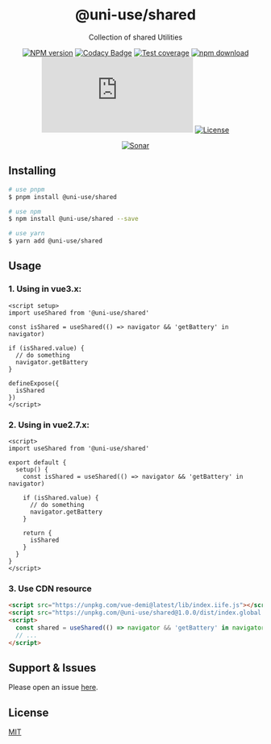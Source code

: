 <div style="text-align: center;" align="center">

# @uni-use/shared

Collection of shared Utilities

[![NPM version][npm-image]][npm-url]
[![Codacy Badge][codacy-image]][codacy-url]
[![Test coverage][codecov-image]][codecov-url]
[![npm download][download-image]][download-url]
[![gzip][gzip-image]][gzip-url]
[![License][license-image]][license-url]

[![Sonar][sonar-image]][sonar-url]

</div>

<div style="text-align: center; margin-bottom: 20px;" align="center">

</div>

## Installing

```bash
# use pnpm
$ pnpm install @uni-use/shared

# use npm
$ npm install @uni-use/shared --save

# use yarn
$ yarn add @uni-use/shared
```

## Usage

### 1. Using in vue3.x:

```vue
<script setup>
import useShared from '@uni-use/shared'

const isShared = useShared(() => navigator && 'getBattery' in navigator)

if (isShared.value) {
  // do something
  navigator.getBattery
}

defineExpose({
  isShared
})
</script>
```

### 2. Using in vue2.7.x:

```vue
<script>
import useShared from '@uni-use/shared'

export default {
  setup() {
    const isShared = useShared(() => navigator && 'getBattery' in navigator)

    if (isShared.value) {
      // do something
      navigator.getBattery
    }

    return {
      isShared
    }
  }
}
</script>
```

### 3. Use CDN resource

```html
<script src="https://unpkg.com/vue-demi@latest/lib/index.iife.js"></script>
<script src="https://unpkg.com/@uni-use/shared@1.0.0/dist/index.global.prod.js"></script>
<script>
  const shared = useShared(() => navigator && 'getBattery' in navigator)
  // ...
</script>
```

## Support & Issues

Please open an issue [here](https://github.com/saqqdy/uni-use/issues).

## License

[MIT](LICENSE)

[npm-image]: https://img.shields.io/npm/v/@uni-use/shared.svg?style=flat-square
[npm-url]: https://npmjs.org/package/@uni-use/shared
[codacy-image]: https://app.codacy.com/project/badge/Grade/f70d4880e4ad4f40aa970eb9ee9d0696
[codacy-url]: https://www.codacy.com/gh/saqqdy/@uni-use/shared/dashboard?utm_source=github.com&utm_medium=referral&utm_content=saqqdy/@uni-use/shared&utm_campaign=Badge_Grade
[codecov-image]: https://img.shields.io/codecov/c/github/saqqdy/@uni-use/shared.svg?style=flat-square
[codecov-url]: https://codecov.io/github/saqqdy/@uni-use/shared?branch=master
[download-image]: https://img.shields.io/npm/dm/@uni-use/shared.svg?style=flat-square
[download-url]: https://npmjs.org/package/@uni-use/shared
[gzip-image]: http://img.badgesize.io/https://unpkg.com/@uni-use/shared/dist/index.global.prod.js?compression=gzip&label=gzip%20size:%20JS
[gzip-url]: http://img.badgesize.io/https://unpkg.com/@uni-use/shared/dist/index.global.prod.js?compression=gzip&label=gzip%20size:%20JS
[license-image]: https://img.shields.io/badge/License-MIT-blue.svg
[license-url]: LICENSE
[sonar-image]: https://sonarcloud.io/api/project_badges/quality_gate?project=saqqdy_uni-use
[sonar-url]: https://sonarcloud.io/dashboard?id=saqqdy_uni-use
